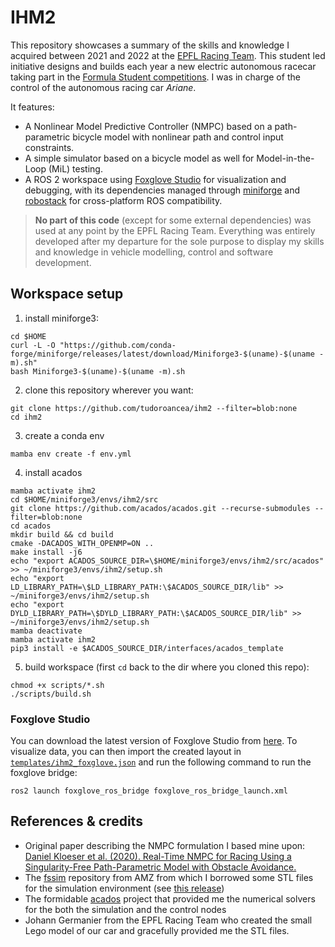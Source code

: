 # IHM2

This repository showcases a summary of the skills and knowledge I acquired
between 2021 and 2022 at the [EPFL Racing Team](https://epflracingteam.ch/en/).
This student led initiative designs and builds each year a new electric autonomous
racecar taking part in the [Formula Student competitions](https://www.imeche.org/events/formula-student).
I was in charge of the control of the autonomous racing car _Ariane_.

It features:

- A Nonlinear Model Predictive Controller (NMPC) based on a path-parametric bicycle
  model with nonlinear path and control input constraints.
- A simple simulator based on a bicycle model as well for Model-in-the-Loop (MiL)
  testing.
- A ROS 2 workspace using [Foxglove Studio](https://foxglove.dev/studio/) for
  visualization and debugging, with its dependencies managed through
  [miniforge](https://github.com/conda-forge/miniforge) and
  [robostack](https://robostack.github.io/index.html)
  for cross-platform ROS compatibility.

> **No part of this code** (except for some external dependencies) was used at
> any point by the EPFL Racing Team. Everything was entirely developed
> after my departure for the sole purpose to display my skills and knowledge in vehicle modelling,
> control and software development.

## Workspace setup

1. install miniforge3:

```shell
cd $HOME
curl -L -O "https://github.com/conda-forge/miniforge/releases/latest/download/Miniforge3-$(uname)-$(uname -m).sh"
bash Miniforge3-$(uname)-$(uname -m).sh
```

2. clone this repository wherever you want:

```shell
git clone https://github.com/tudoroancea/ihm2 --filter=blob:none
cd ihm2
```

3. create a conda env

```shell
mamba env create -f env.yml
```

4. install acados

```shell
mamba activate ihm2
cd $HOME/miniforge3/envs/ihm2/src
git clone https://github.com/acados/acados.git --recurse-submodules --filter=blob:none
cd acados
mkdir build && cd build
cmake -DACADOS_WITH_OPENMP=ON ..
make install -j6
echo "export ACADOS_SOURCE_DIR=\$HOME/miniforge3/envs/ihm2/src/acados" >> ~/miniforge3/envs/ihm2/setup.sh
echo "export LD_LIBRARY_PATH=\$LD_LIBRARY_PATH:\$ACADOS_SOURCE_DIR/lib" >> ~/miniforge3/envs/ihm2/setup.sh
echo "export DYLD_LIBRARY_PATH=\$DYLD_LIBRARY_PATH:\$ACADOS_SOURCE_DIR/lib" >> ~/miniforge3/envs/ihm2/setup.sh
mamba deactivate
mamba activate ihm2
pip3 install -e $ACADOS_SOURCE_DIR/interfaces/acados_template
```

5. build workspace (first `cd` back to the dir where you cloned this repo):

```shell
chmod +x scripts/*.sh
./scripts/build.sh
```

### Foxglove Studio

You can download the latest version of Foxglove Studio from
[here](https://foxglove.dev/studio). To visualize data, you can then import the
created layout in [`templates/ihm2_foxglove.json`](templates/ihm2_foxglove.json)
and run the following command to run the foxglove bridge:

```shell
ros2 launch foxglove_ros_bridge foxglove_ros_bridge_launch.xml
```

## References & credits

- Original paper describing the NMPC formulation I based mine upon:
  [Daniel Kloeser et al. (2020). Real-Time NMPC for Racing Using a Singularity-Free Path-Parametric Model with Obstacle Avoidance.](https://doi.org/10.1016/j.ifacol.2020.12.1376)
- The [fssim](https://github.com/AMZ-Driverless/fssim) repository from AMZ from
  which I borrowed some STL files for the simulation environment (see
  [this release](https://github.com/tudoroancea/ihm2/releases/tag/lego-lrt4))
- The formidable [acados](https://github.com/acados/acados) project that provided
  me the numerical solvers for the both the simulation and the control nodes
- Johann Germanier from the EPFL Racing Team who created the small Lego model of
  our car and gracefully provided me the STL files.
